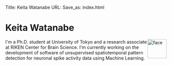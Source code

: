 Title: Keita Watanabe
URL: 
Save_as: index.html


# Keita Watanabe

<p>
<img src="images/face.png" alt="face" style="float:right;width:60;">
I'm a Ph.D. student at University of Tokyo and a research associate at RIKEN Center for Brain Science. I'm currently working on the development of software of unsupervised spatiotemporal pattern detection for neuronal spike activity data using Machine Learning.
</p>

